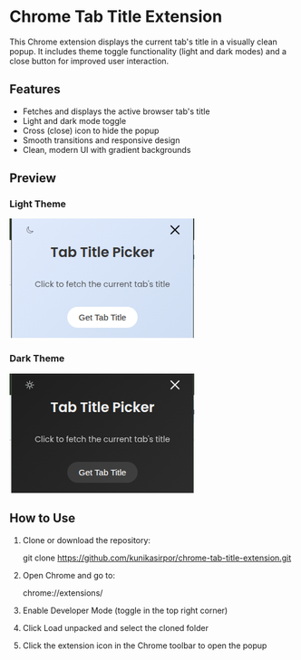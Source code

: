 # Chrome Tab Title Extension

This Chrome extension displays the current tab's title in a visually clean popup. It includes theme toggle functionality (light and dark modes) and a close button for improved user interaction.

## Features

- Fetches and displays the active browser tab's title
- Light and dark mode toggle
- Cross (close) icon to hide the popup
- Smooth transitions and responsive design
- Clean, modern UI with gradient backgrounds

## Preview

### Light Theme  
![Light Mode Preview](./assets/light-mode.png)

### Dark Theme  
![Dark Mode Preview](./assets/dark-mode.png)

## How to Use

1. Clone or download the repository:
   
   git clone https://github.com/kunikasirpor/chrome-tab-title-extension.git
   
3. Open Chrome and go to:
   
   chrome://extensions/
   
5. Enable Developer Mode (toggle in the top right corner)

6. Click Load unpacked and select the cloned folder

7. Click the extension icon in the Chrome toolbar to open the popup
